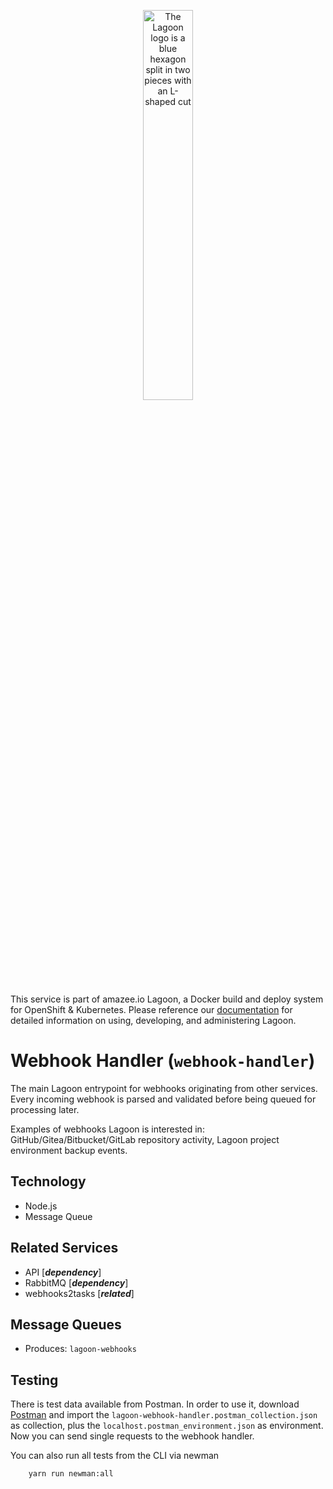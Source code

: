 <p align="center"><img
src="https://raw.githubusercontent.com/uselagoon/lagoon/main/docs/images/lagoon-logo.png"
alt="The Lagoon logo is a blue hexagon split in two pieces with an L-shaped cut"
width="40%"></p>

This service is part of amazee.io Lagoon, a Docker build and deploy system for
OpenShift & Kubernetes. Please reference our [documentation] for detailed
information on using, developing, and administering Lagoon.

# Webhook Handler (`webhook-handler`)

The main Lagoon entrypoint for webhooks originating from other services. Every
incoming webhook is parsed and validated before being queued for processing
later.

Examples of webhooks Lagoon is interested in: GitHub/Gitea/Bitbucket/GitLab repository
activity, Lagoon project environment backup events.

## Technology

* Node.js
* Message Queue

## Related Services

* API [***dependency***]
* RabbitMQ [***dependency***]
* webhooks2tasks [***related***]

## Message Queues

* Produces: `lagoon-webhooks`

## Testing

There is test data available from Postman. In order to use it, download
[Postman] and import the `lagoon-webhook-handler.postman_collection.json` as
collection, plus the `localhost.postman_environment.json` as environment. Now
you can send single requests to the webhook handler.

You can also run all tests from the CLI via newman

        yarn run newman:all

[documentation]: https://docs.lagoon.sh/
[Postman]: https://www.getpostman.com/
